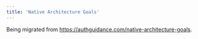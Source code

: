 ```yaml
---
title: 'Native Architecture Goals'
---
```


Being migrated from https://authguidance.com/native-architecture-goals.
